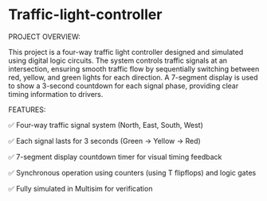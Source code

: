 # Traffic-light-controller
PROJECT OVERVIEW:

This project is a four-way traffic light controller designed and simulated using digital logic circuits. The system controls traffic signals at an intersection, ensuring smooth traffic flow by sequentially switching between red, yellow, and green lights for each direction. A 7-segment display is used to show a 3-second countdown for each signal phase, providing clear timing information to drivers.

FEATURES:

✅ Four-way traffic signal system (North, East, South, West)

✅ Each signal lasts for 3 seconds (Green → Yellow → Red)

✅ 7-segment display countdown timer for visual timing feedback

✅ Synchronous operation using counters (using T flipflops) and logic gates

✅ Fully simulated in Multisim for verification
